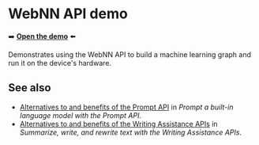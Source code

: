 # WebNN API demo

➡️ **[Open the demo](https://microsoftedge.github.io/Demos/webnn/)** ⬅️

Demonstrates using the WebNN API to build a machine learning graph and run it on the device's hardware.


<!-- ====================================================================== -->
<!-- ## Using the demo -->


<!-- ====================================================================== -->
## See also

* [Alternatives to and benefits of the Prompt API](https://learn.microsoft.com/microsoft-edge/web-platform/prompt-api#alternatives-to-and-benefits-of-the-prompt-api) in _Prompt a built-in language model with the Prompt API_.
* [Alternatives to and benefits of the Writing Assistance APIs](https://learn.microsoft.com/microsoft-edge/web-platform/writing-assistance-apis#alternatives-to-and-benefits-of-the-writing-assistance-apis) in _Summarize, write, and rewrite text with the Writing Assistance APIs_.
